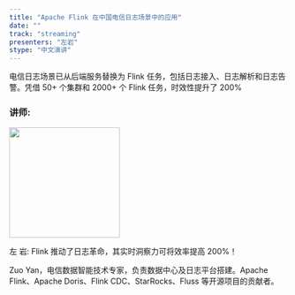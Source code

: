 ```yaml
---
title: "Apache Flink 在中国电信日志场景中的应用"
date: ""
track: "streaming"
presenters: "左岩"
stype: "中文演讲"
---
```


电信日志场景已从后端服务替换为 Flink 任务，包括日志接入、日志解析和日志告警。凭借 50+ 个集群和 2000+ 个 Flink 任务，时效性提升了 200%

### 讲师:

<img src="https://sessionize.com/image/3e2f-400o400o1-nyYsi4kXsTiAwBjfBy4BNP.png" width="200" /><br/>

左 岩: Flink 推动了日志革命，其实时洞察力可将效率提高 200%！

Zuo Yan，电信数据智能技术专家，负责数据中心及日志平台搭建。Apache Flink、Apache Doris、Flink CDC、StarRocks、Fluss 等开源项目的贡献者。